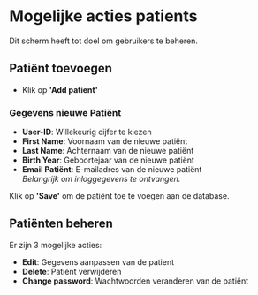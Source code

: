 # Mogelijke acties patients

Dit scherm heeft tot doel om gebruikers te beheren.

## Patiënt toevoegen

- Klik op **'Add patient'**

### Gegevens nieuwe Patiënt

- **User-ID**: Willekeurig cijfer te kiezen
- **First Name**: Voornaam van de nieuwe patiënt
- **Last Name**: Achternaam van de nieuwe patiënt
- **Birth Year**: Geboortejaar van de nieuwe patiënt
- **Email Patiënt**: E-mailadres van de nieuwe patiënt  
  *Belangrijk om inloggegevens te ontvangen.*

Klik op **'Save'** om de patiënt toe te voegen aan de database.

## Patiënten beheren
Er zijn 3 mogelijke acties: 
- **Edit**: Gegevens aanpassen van de patient 
- **Delete**: Patiënt verwijderen 
- **Change password**: Wachtwoorden veranderen van de patiënt 
